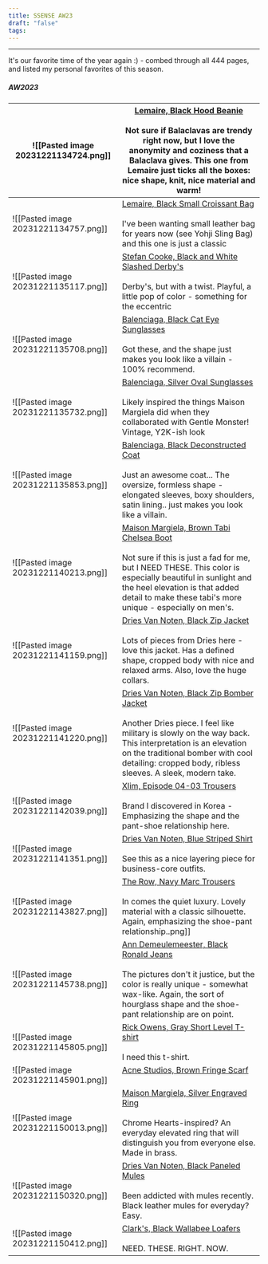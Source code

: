 ```yaml
---
title: SSENSE AW23
draft: "false"
tags:
---
```

---

It's our favorite time of the year again :) - combed through all 444 pages, and listed my personal favorites of this season. 
##### AW2023
| ![[Pasted image 20231221134724.png]] | [Lemaire, Black Hood Beanie](https://www.ssense.com/en-ca/men/product/lemaire/black-hood-beanie/13798981)<br><br>Not sure if Balaclavas are trendy right now, but I love the anonymity and coziness that a Balaclava gives. This one from Lemaire just ticks all the boxes: nice shape, knit, nice material and warm! |
| ---- | ---- |
| ![[Pasted image 20231221134757.png]] | [Lemaire, Black Small Croissant Bag](https://www.ssense.com/en-ca/men/product/lemaire/black-small-croissant-bag/13795551)<br><br>I've been wanting small leather bag for years now (see Yohji Sling Bag) and this one is just a classic |
| ![[Pasted image 20231221135117.png]] | [Stefan Cooke, Black and White Slashed Derby's](https://www.ssense.com/en-ca/men/product/stefan-cooke/black-and-white-slashed-derbys/14311281)<br><br>Derby's, but with a twist. Playful, a little pop of color - something for the eccentric |
| ![[Pasted image 20231221135708.png]] | [Balenciaga, Black Cat Eye Sunglasses](https://www.ssense.com/en-ca/men/product/balenciaga/black-cat-eye-sunglasses/13206341)<br><br>Got these, and the shape just makes you look like a villain - 100% recommend. |
| ![[Pasted image 20231221135732.png]] | [Balenciaga, Silver Oval Sunglasses](https://www.ssense.com/en-ca/men/product/balenciaga/silver-oval-sunglasses/13205891)<br><br>Likely inspired the things Maison Margiela did when they collaborated with Gentle Monster! Vintage, Y2K-ish look<br> |
| ![[Pasted image 20231221135853.png]] | [Balenciaga, Black Deconstructed Coat](https://www.ssense.com/en-ca/men/product/balenciaga/black-deconstructed-coat/14350601)<br><br>Just an awesome coat... The oversize, formless shape - elongated sleeves, boxy shoulders, satin lining.. just makes you look like a villain. |
| ![[Pasted image 20231221140213.png]] | [Maison Margiela, Brown Tabi Chelsea Boot](https://www.ssense.com/en-ca/men/product/maison-margiela/brown-tabi-chelsea-boots/11230341)<br><br>Not sure if this is just a fad for me, but I NEED THESE. This color is especially beautiful in sunlight and the heel elevation is that added detail to make these tabi's more unique - especially on men's. |
| ![[Pasted image 20231221141159.png]] | [Dries Van Noten, Black Zip Jacket](https://www.ssense.com/en-ca/men/product/dries-van-noten/black-zip-jacket/12027461)<br><br>Lots of pieces from Dries here - love this jacket. Has a defined shape, cropped body with nice and relaxed arms. Also, love the huge collars. |
| ![[Pasted image 20231221141220.png]] | [Dries Van Noten, Black Zip Bomber Jacket](https://www.ssense.com/en-ca/men/product/dries-van-noten/black-zip-bomber-jacket/10416991)<br><br>Another Dries piece. I feel like military is slowly on the way back. This interpretation is an elevation on the traditional bomber with cool detailing: cropped body, ribless sleeves. A sleek, modern take. |
| ![[Pasted image 20231221142039.png]] | [Xlim, Episode 04-03 Trousers](https://www.ssense.com/en-ca/men/product/xlim/black-ep4-03-trousers/14428691)<br><br>Brand I discovered in Korea - Emphasizing the shape and the pant-shoe relationship here. |
| ![[Pasted image 20231221141351.png]] | [Dries Van Noten, Blue Striped Shirt](https://www.ssense.com/en-ca/men/product/dries-van-noten/blue-striped-shirt/10421251)<br><br>See this as a nice layering piece for business-core outfits. |
| ![[Pasted image 20231221143827.png]] | [The Row, Navy Marc Trousers](https://www.ssense.com/en-ca/men/product/the-row/navy-marc-trousers/12406921)<br><br>In comes the quiet luxury. Lovely material with a classic silhouette. Again, emphasizing the shoe-pant relationship..png]] |
| ![[Pasted image 20231221145738.png]] | [Ann Demeulemeester, Black Ronald Jeans](https://www.ssense.com/en-ca/men/product/ann-demeulemeester/black-ronald-jeans/13020611)<br><br>The pictures don't it justice, but the color is really unique - somewhat wax-like. Again, the sort of hourglass shape and the shoe-pant relationship are on point. |
| ![[Pasted image 20231221145805.png]] | [Rick Owens, Gray Short Level T-shirt](https://www.ssense.com/en-ca/men/product/rick-owens/gray-short-level-t-shirt/13452231)<br><br>I need this t-shirt. |
| ![[Pasted image 20231221145901.png]] | [Acne Studios, Brown Fringe Scarf](https://www.ssense.com/en-ca/men/product/acne-studios/brown-fringe-scarf/13777181)<br><br> |
| ![[Pasted image 20231221150013.png]] | [Maison Margiela, Silver Engraved Ring](https://www.ssense.com/en-ca/men/product/maison-margiela/silver-engraved-ring/10361141)<br><br>Chrome Hearts-inspired? An everyday elevated ring that will distinguish you from everyone else. Made in brass. |
| ![[Pasted image 20231221150320.png]] | [Dries Van Noten, Black Paneled Mules](https://www.ssense.com/en-ca/men/product/dries-van-noten/black-paneled-mules/12128391)<br><br>Been addicted with mules recently. Black leather mules for everyday? Easy. |
| ![[Pasted image 20231221150412.png]] | [Clark's, Black Wallabee Loafers](https://www.ssense.com/en-ca/men/product/clarks-originals/black-wallabee-loafers/13683251)<br><br>NEED. THESE. RIGHT. NOW. |

